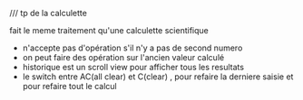/// tp de la calculette

fait le meme traitement qu'une calculette scientifique
- n'accepte pas d'opération s'il n'y a pas de second numero
- on peut faire des opération sur l'ancien valeur calculé
- historique est un scroll view pour afficher tous les resultats
- le switch entre AC(all clear) et C(clear) , pour refaire la derniere saisie et pour refaire tout le calcul


